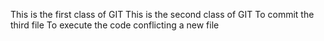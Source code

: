 This is the first class of GIT
This is the second class of GIT
To commit the third file
To execute the code
conflicting a new file
